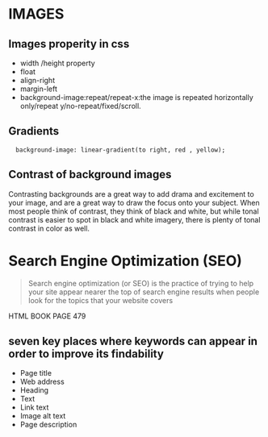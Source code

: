# IMAGES 
## Images properity in css
- width /height property
- float
- align-right
- margin-left
- background-image:repeat/repeat-x:the image is repeated horizontally only/repeat y/no-repeat/fixed/scroll.
## Gradients
 ```  background-image: linear-gradient(to right, red , yellow);```
## Contrast of background images
Contrasting backgrounds are a great way to add drama and excitement to your image, and are a great way to draw the focus onto your subject. When most people think of contrast, they think of black and white, but while tonal contrast is easier to spot in black and white imagery, there is plenty of tonal contrast in color as well.

# Search Engine Optimization (SEO)
>Search engine optimization (or 
>SEO) is the practice of trying 
>to help your site appear nearer 
>the top of search engine results 
>when people look for the topics 
>that your website covers

HTML BOOK PAGE 479

## seven key places where keywords can appear in order to improve its findability
- Page title
- Web address
- Heading
- Text
- Link text
- Image alt text
- Page description
